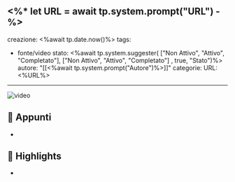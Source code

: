 <%* 
let URL = await tp.system.prompt("URL")
-%>
---
creazione: <%await tp.date.now()%>
tags:
  - fonte/video
stato: <%await tp.system.suggester(
    ["Non Attivo", "Attivo", "Completato"], 
    ["Non Attivo", "Attivo", "Completato"]
, true, "Stato")%>
autore: "[[<%await tp.system.prompt("Autore")%>]]"
categorie:
URL: <%URL%>
---

![video](<%URL%>)




## 📝 Appunti

- 



## 🌟 Highlights 

- 






